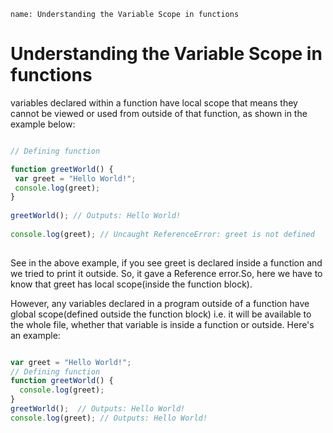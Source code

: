 ```ngMeta
name: Understanding the Variable Scope in functions
```

# Understanding the Variable Scope in functions

variables declared within a function have local scope that means they cannot be viewed or used from outside of that function, as shown in the example below:

```javascript

// Defining function

function greetWorld() {
 var greet = "Hello World!";
 console.log(greet);
}
 
greetWorld(); // Outputs: Hello World!
 
console.log(greet); // Uncaught ReferenceError: greet is not defined
 

```

See in the above example, if you see greet is declared inside a function and we tried to print it outside. So, it gave a Reference error.So, here we have to know that greet has local scope(inside the function block). 
 
However, any variables declared in a program outside of a function have global scope(defined outside the function block) i.e. it will be available to the whole file, whether that variable is inside a function or outside. Here's an example:

```javascript

var greet = "Hello World!";
// Defining function
function greetWorld() {
  console.log(greet);
}
greetWorld();  // Outputs: Hello World!
console.log(greet); // Outputs: Hello World!

```